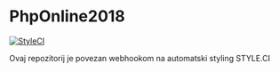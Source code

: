 # PhpOnline2018
[![StyleCI](https://github.styleci.io/repos/150139421/shield?branch=master)](https://github.styleci.io/repos/150139421)

Ovaj repozitorij je povezan webhookom na automatski styling STYLE.CI
